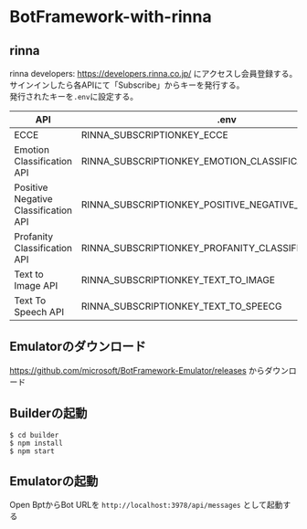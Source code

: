 # BotFramework-with-rinna

## rinna

rinna developers: https://developers.rinna.co.jp/ にアクセスし会員登録する。  
サインインしたら各APIにて「Subscribe」からキーを発行する。  
発行されたキーを`.env`に設定する。

| API                                 | .env                                                   |
|-------------------------------------|--------------------------------------------------------|
| ECCE                                | RINNA_SUBSCRIPTIONKEY_ECCE                             |
| Emotion Classification API          | RINNA_SUBSCRIPTIONKEY_EMOTION_CLASSIFICATION           |
| Positive Negative Classification API​ | RINNA_SUBSCRIPTIONKEY_POSITIVE_NEGATIVE_CLASSIFICATION |
| Profanity Classification API        | RINNA_SUBSCRIPTIONKEY_PROFANITY_CLASSIFICATION         |
| Text to Image API                   | RINNA_SUBSCRIPTIONKEY_TEXT_TO_IMAGE                    |
| Text To Speech API                  | RINNA_SUBSCRIPTIONKEY_TEXT_TO_SPEECG                   |

## Emulatorのダウンロード

https://github.com/microsoft/BotFramework-Emulator/releases からダウンロード

## Builderの起動

```
$ cd builder
$ npm install
$ npm start
```

## Emulatorの起動

Open BptからBot URLを `http://localhost:3978/api/messages` として起動する
